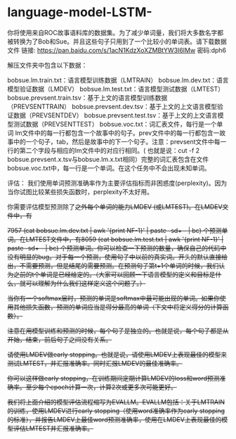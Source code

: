 # language-model-LSTM-
你将使用来自ROC故事语料库的数据集。为了减少单词量，我们将大多数名字都被转换为了Bob和Sue。并且这些句子只用到了一个比较小的单词表。请下载数据文件 链接: https://pan.baidu.com/s/1acN1KdzXoXZMBtYW3I6IMw  密码:dph6

解压文件夹中包含以下数据：

bobsue.lm.train.txt：语言模型训练数据（LMTRAIN）
bobsue.lm.dev.txt：语言模型验证数据（LMDEV）
bobsue.lm.test.txt：语言模型测试数据（LMTEST）
bobsue.prevsent.train.tsv：基于上文的语言模型训练数据（PREVSENTTRAIN）
bobsue.prevsent.dev.tsv：基于上文的上文语言模型验证数据（PREVSENTDEV）
bobsue.prevsent.test.tsv：基于上文的上文语言模型测试数据（PREVSENTTEST）
bobsue.voc.txt：词汇表文件，每行是一个单词
lm文件中的每一行都包含一个故事中的句子。prev文件中的每一行都包含一故事中的一个句子，tab，然后是故事中的下一个句子。注意：prevsent文件中每一行的第二个字段与相应的lm文件中的对应行相同。( 也就是说：cut -f 2 bobsue.prevsent.x.tsv与bobsue.lm.x.txt相同）完整的词汇表包含在文件bobsue.voc.txt中，每一行是一个单词。在这个任务中不会出现未知单词。

评估：
我们使用单词预测准确率作为主要评估指标而非困惑度(perplexity)。因为当你试图比较某些损失函数时，perplexity不太好用。

你需要评估模型预测除了<s>之外每个单词的能力LMDEV (或LMTEST)。在LMDEV文件中，有

7957 (cat bobsue.lm.dev.txt | awk '{print NF-1}' | paste -sd+ - | bc) 个预测单词。在LMTEST文件中，有8059 (cat bobsue.lm.test.txt | awk '{print NF-1}' | paste -sd+ - | bc) 个预测单词。你可以检查一下预测的数量，确保自己的代码中没有明显的bug。对于每一个预测，使用句子中以前的真实词。开头的<s>默认直接给出，不需要预测，但是结尾的</s>需要预测。在预测句子第t+1个单词的时候，我们认为之前的t个单词是已经给定的。（大家可以回顾一下语言模型的定义和目标是什么，就可以理解为什么我们这样定义这个问题了。）

当你有一个softmax层时，预测的单词是softmax中最可能出现的单词。如果你使用其他损失函数，预测的单词应当是得分最高的单词（下文中将定义得分的计算函数）。

注意在用模型训练和预测的时候，每个句子是独立的。也就是说，每个句子都是从<s>开始，</s>结束，前后句子之间没有关系。

请使用LMDEV做early stopping。也就是说，请使用LMDEV上表现最佳的模型来测试LMTEST，并汇报准确率。同时汇报LMDEV的最佳准确率。

你可以这样做early stopping，在训练期间定期计算LMDEV的loss和word预测准确率。至少每个epoch计算一次，计算2次或更多次可能更好。

我们将上面介绍的模型评估流程缩写为EVALLM。EVALLM包括：关于LMTRAIN的训练，使用LMDEV进行early stopping（使用word准确率作为early stopping的标准），并报告LMDEV上最佳word预测准确率，使用在LMDEV上表现最佳的模型评估LMTEST并汇报准确率。

